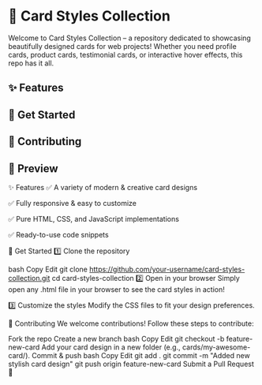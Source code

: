 # 🎴 Card Styles Collection
Welcome to Card Styles Collection – a repository dedicated to showcasing beautifully designed cards for web projects! Whether you need profile cards, product cards, testimonial cards, or interactive hover effects, this repo has it all.

## ✨ Features
## 🚀 Get Started
## 🤝 Contributing
## 📸 Preview


✨ Features
✅ A variety of modern & creative card designs

✅ Fully responsive & easy to customize

✅ Pure HTML, CSS, and JavaScript implementations

✅ Ready-to-use code snippets

🚀 Get Started
1️⃣ Clone the repository

bash
Copy
Edit
git clone https://github.com/your-username/card-styles-collection.git
cd card-styles-collection
2️⃣ Open in your browser
Simply open any .html file in your browser to see the card styles in action!

3️⃣ Customize the styles
Modify the CSS files to fit your design preferences.

🤝 Contributing
We welcome contributions! Follow these steps to contribute:

Fork the repo
Create a new branch
bash
Copy
Edit
git checkout -b feature-new-card
Add your card design in a new folder (e.g., cards/my-awesome-card/).
Commit & push
bash
Copy
Edit
git add .
git commit -m "Added new stylish card design"
git push origin feature-new-card
Submit a Pull Request 🎉
